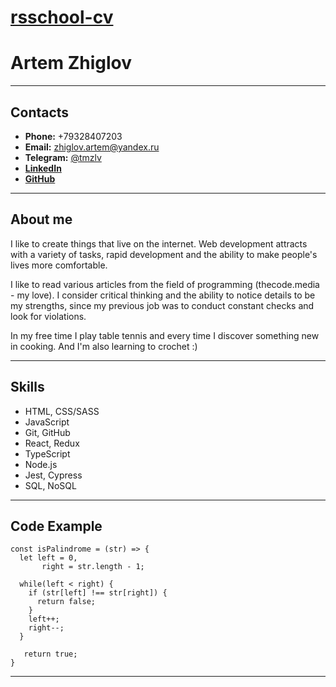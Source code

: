 # __[rsschool-cv](https://zhig1ov.github.io/rsschool-cv/)__

# __Artem Zhiglov__

------------------------- 

## __Contacts__

* __Phone:__ +79328407203
* __Email:__ zhiglov.artem@yandex.ru
* __Telegram:__ [@tmzlv](https://t.me/tmzlv)
* __[LinkedIn](https://www.linkedin.com/in/zhig1ov)__
* __[GitHub](https://github.com/zhig1ov)__

------------------------- 

## About me

I like to create things that live on the internet. Web development attracts with a variety of tasks, rapid development and the ability to make people's lives more comfortable. 

I like to read various articles from the field of programming (thecode.media - my love). I consider critical thinking and the ability to notice details to be my strengths, since my previous job was to conduct constant checks and look for violations. 

In my free time I play table tennis and every time I discover something new in cooking. And I'm also learning to crochet :)

------------------------- 

## Skills

* HTML, CSS/SASS
* JavaScript
* Git, GitHub
* React, Redux
* TypeScript
* Node.js
* Jest, Cypress
* SQL, NoSQL

------------------------- 

## Code Example

    const isPalindrome = (str) => {
      let left = 0,
           right = str.length - 1;

      while(left < right) {
        if (str[left] !== str[right]) {
          return false;
        }
        left++;
        right--;
      }

       return true;
    }

------------------------- 
